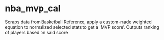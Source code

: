 # nba_mvp_cal
Scraps data from Basketball Reference, apply a custom-made weighted equation to normalized selected stats to get a 'MVP score'. Outputs ranking of players based on said score
